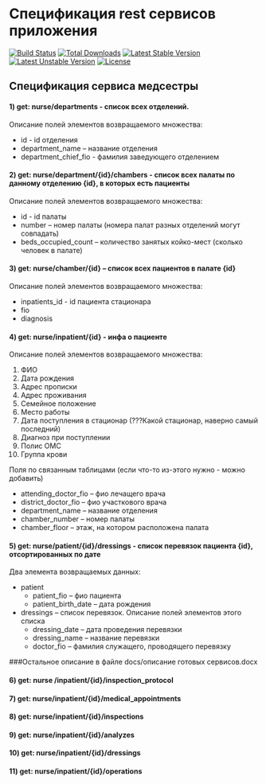 ﻿# Спецификация rest сервисов приложения
[![Build Status](https://travis-ci.org/laravel/framework.svg)](https://travis-ci.org/laravel/framework)
[![Total Downloads](https://poser.pugx.org/laravel/framework/d/total.svg)](https://packagist.org/packages/laravel/framework)
[![Latest Stable Version](https://poser.pugx.org/laravel/framework/v/stable.svg)](https://packagist.org/packages/laravel/framework)
[![Latest Unstable Version](https://poser.pugx.org/laravel/framework/v/unstable.svg)](https://packagist.org/packages/laravel/framework)
[![License](https://poser.pugx.org/laravel/framework/license.svg)](https://packagist.org/packages/laravel/framework)


## Спецификация сервиса медсестры

#### 1) get: nurse/departments   -  список всех отделений.

Описание полей элементов возвращаемого множества: 
* id - id отделения
* department_name – название отделения
* department_chief_fio - фамилия заведующего отделением

#### 2) get: nurse/department/{id}/chambers   - список всех палаты по данному отделению {id}, в которых есть пациенты

Описание полей элементов возвращаемого множества: 
* id - id палаты
* number – номер палаты (номера палат разных отделений могут совпадать)
* beds_occupied_count – количество занятых койко-мест (сколько человек в палате)

#### 3) get: nurse/chamber/{id} – список всех пациентов в палате {id}

Описание полей элементов возвращаемого множества: 
* inpatients_id - id пациента стационара
* fio
* diagnosis


#### 4) get: nurse/inpatient/{id}   -  инфа о пациенте

Описание полей элементов возвращаемого множества:
1) ФИО
2) Дата рождения
3) Адрес прописки
4) Адрес проживания
5) Семейное положение
6) Место работы
7) Дата поступления в стационар (???Какой стационар, наверно самый последний)
8) Диагноз при поступлении
9) Полис ОМС
10) Группа крови


Поля по связанным таблицами (если что-то из-этого нужно - можно добавить)
* attending_doctor_fio – фио лечащего врача
* district_doctor_fio – фио участкового врача
* department_name – название отделения
* chamber_number – номер палаты
* chamber_floor – этаж, на котором расположена палата


#### 5) get: nurse/patient/{id}/dressings  - список перевязок пациента {id}, отсортированных по дате

Два элемента возвращаемых данных:
* patient
    * patient_fio – фио пациента
    * patient_birth_date – дата рождения
* dressings – список перевязок. Описание полей элементов этого списка
    * dressing_date – дата проведения перевязки
    * dressing_name – название перевязки
    * doctor_fio – фамилия служащего, проводящего перевязку

        
###Остальное описание в файле docs/описание готовых сервисов.docx

#### 6) get: nurse /inpatient/{id}/inspection_protocol  
#### 7) get: nurse/inpatient/{id}/medical_appointments 
#### 8) get: nurse/inpatient/{id}/inspections 
#### 9) get: nurse/inpatient/{id}/analyzes 
#### 10) get: nurse/inpatient/{id}/dressings
#### 11) get: nurse/inpatient/{id}/operations


